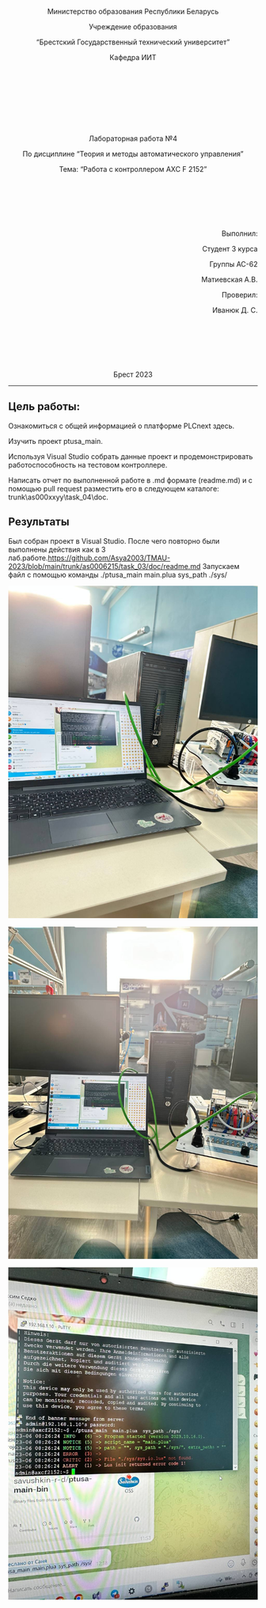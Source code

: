 <p align="center"> Министерство образования Республики Беларусь</p>
<p align="center">Учреждение образования</p>
<p align="center">“Брестский Государственный технический университет”</p>
<p align="center">Кафедра ИИТ</p>
<br><br><br><br><br><br><br>
<p align="center">Лабораторная работа №4</p>
<p align="center">По дисциплине “Теория и методы автоматического управления”</p>
<p align="center">Тема: “Работа с контроллером AXC F 2152”</p>
<br><br><br><br><br>
<p align="right">Выполнил:</p>
<p align="right">Студент 3 курса</p>
<p align="right">Группы АС-62</p>
<p align="right">Матиевская А.В.</p>
<p align="right">Проверил:</p>
<p align="right">Иванюк Д. С.</p>
<br><br><br><br><br>
<p align="center">Брест 2023</p>

---

## Цель работы:  
Ознакомиться с общей информацией о платформе PLCnext здесь.

Изучить проект ptusa_main.

Используя Visual Studio собрать данные проект и продемонстрировать работоспособность на тестовом контроллере.

Написать отчет по выполненной работе в .md формате (readme.md) и с помощью pull request разместить его в следующем каталоге: trunk\as000xxyy\task_04\doc.
## Результаты 

Был собран проект в Visual Studio.
После чего повторно были выполнены действия как в 3 лаб.работе.<https://github.com/Asya2003/TMAU-2023/blob/main/trunk/as0006215/task_03/doc/readme.md>
Запускаем  файл с помощью команды ./ptusa_main  main.plua  sys_path ./sys/


![](../images/lab41.jpg)


![](../images/lab42.jpg)


![](../images/lab43.jpg)

